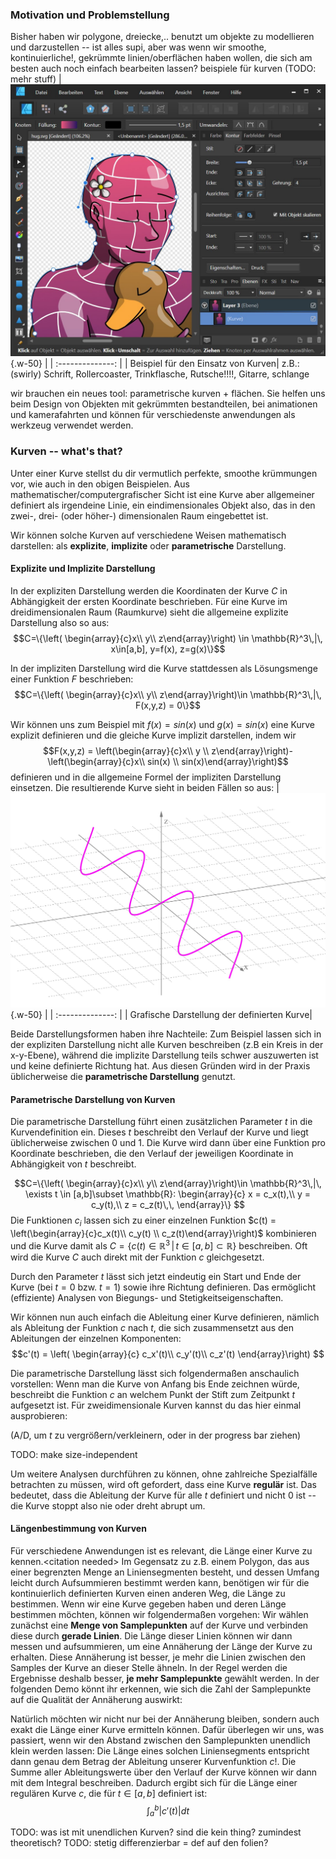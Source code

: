 

### Motivation und Problemstellung

Bisher haben wir polygone, dreiecke,.. benutzt um objekte zu modellieren und darzustellen -- ist alles supi, aber was wenn wir smoothe, kontinuierliche!, gekrümmte linien/oberflächen haben wollen, die sich am besten auch noch einfach bearbeiten lassen?
beispiele für kurven (TODO: mehr stuff)
| ![affinity](./affinity_curves.jpg?as=webp){.w-50} |
| :--------------: |
| Beispiel für den Einsatz von Kurven|
z.B.: (swirly) Schrift, Rollercoaster, Trinkflasche, Rutsche!!!!, Gitarre, schlange

wir brauchen ein neues tool: parametrische kurven + flächen. Sie helfen uns beim Design von Objekten mit gekrümmten bestandteilen, bei animationen und kamerafahrten und können für verschiedenste anwendungen als werkzeug verwendet werden.

### Kurven -- what's that?
Unter einer Kurve stellst du dir vermutlich perfekte, smoothe krümmungen vor, wie auch in den obigen Beispielen. Aus mathematischer/computergrafischer Sicht ist eine Kurve aber allgemeiner definiert als irgendeine Linie, ein eindimensionales Objekt also, das in den zwei-, drei- (oder höher-) dimensionalen Raum eingebettet ist.

Wir können solche Kurven auf verschiedene Weisen mathematisch darstellen: als **explizite**, **implizite** oder **parametrische** Darstellung.

#### Explizite und Implizite Darstellung
In der expliziten Darstellung werden die Koordinaten der Kurve $C$ in Abhängigkeit der ersten Koordinate beschrieben. Für eine Kurve im dreidimensionalen Raum (Raumkurve) sieht die allgemeine explizite Darstellung also so aus:
$$C=\{\left( \begin{array}{c}x\\ y\\ z\end{array}\right) \in \mathbb{R}^3\,|\, x\in[a,b], y=f(x), z=g(x)\}$$

In der impliziten Darstellung wird die Kurve stattdessen als Lösungsmenge einer Funktion $F$ beschrieben:
$$C=\{\left( \begin{array}{c}x\\ y\\ z\end{array}\right)\in \mathbb{R}^3\,|\, F(x,y,z) = 0\}$$


Wir können uns zum Beispiel mit $f(x) = sin(x)$ und $g(x)=sin(x)$ eine Kurve explizit definieren und die gleiche Kurve implizit darstellen, indem wir
$$F(x,y,z) = \left(\begin{array}{c}x\\ y \\ z\end{array}\right)-\left(\begin{array}{c}x\\ sin(x) \\ sin(x)\end{array}\right)$$
definieren und in die allgemeine Formel der impliziten Darstellung einsetzen.
Die resultierende Kurve sieht in beiden Fällen so aus:
| ![affinity](./3dSinus.jpg?as=webp){.w-50} |
| :--------------: |
| Grafische Darstellung der definierten Kurve|

Beide Darstellungsformen haben ihre Nachteile: Zum Beispiel lassen sich in der expliziten Darstellung nicht alle Kurven beschreiben (z.B ein Kreis in der x-y-Ebene), während die implizite Darstellung teils schwer auszuwerten ist und keine definierte Richtung hat. Aus diesen Gründen wird in der Praxis üblicherweise die **parametrische Darstellung** genutzt.

#### Parametrische Darstellung von Kurven

Die parametrische Darstellung führt einen zusätzlichen Parameter $t$ in die Kurvendefinition ein. Dieses $t$ beschreibt den Verlauf der Kurve und liegt üblicherweise zwischen $0$ und $1$. Die Kurve wird dann über eine Funktion pro Koordinate beschrieben, die den Verlauf der jeweiligen Koordinate in Abhängigkeit von $t$ beschreibt.

$$C=\{\left( \begin{array}{c}x\\ y\\ z\end{array}\right)\in \mathbb{R}^3\,|\, \exists t \in [a,b]\subset \mathbb{R}: 
\begin{array}{c}
    x = c_x(t),\\
    y = c_y(t),\\
    z = c_z(t)\,\,
\end{array}\}
$$
Die Funktionen $c_i$ lassen sich zu einer einzelnen Funktion $c(t) = \left(\begin{array}{c}c_x(t)\\ c_y(t) \\ c_z(t)\end{array}\right)$ kombinieren und die Kurve damit als $C=\{c(t)\in \mathbb{R}^3\,|\, t \in [a,b]\subset \mathbb{R}\}$ beschreiben. Oft wird die Kurve $C$ auch direkt mit der Funktion $c$ gleichgesetzt.

Durch den Parameter $t$ lässt sich jetzt eindeutig ein Start und Ende der Kurve (bei $t=0$ bzw. $t=1$) sowie ihre Richtung definieren. Das ermöglicht (effiziente) Analysen von Biegungs- und Stetigkeitseigenschaften.

 Wir können nun auch einfach die Ableitung einer Kurve definieren, nämlich als Ableitung der Funktion $c$ nach $t$, die sich zusammensetzt aus den Ableitungen der einzelnen Komponenten:
$$c'(t) = \left( 
\begin{array}{c}
    c_x'(t)\\
    c_y'(t)\\
    c_z'(t)
\end{array}\right)
$$

Die parametrische Darstellung lässt sich folgendermaßen anschaulich vorstellen: Wenn man die Kurve von Anfang bis Ende zeichnen würde, beschreibt die Funktion $c$ an welchem Punkt der Stift zum Zeitpunkt $t$ aufgesetzt ist. Für zweidimensionale Kurven kannst du das hier einmal ausprobieren:

(A/D, um $t$ zu vergrößern/verkleinern, oder in der progress bar ziehen)

<canvas id="demo1" resize></canvas>TODO: make size-independent
<img hidden="true" id="curve_hint" src="./curve_hint.png">

Um weitere Analysen durchführen zu können, ohne zahlreiche Spezialfälle betrachten zu müssen, wird oft gefordert, dass eine Kurve **regulär** ist. Das bedeutet, dass die Ableitung der Kurve für alle $t$ definiert und nicht $0$ ist -- die Kurve stoppt also nie oder dreht abrupt um.

#### Längenbestimmung von Kurven

Für verschiedene Anwendungen ist es relevant, die Länge einer Kurve zu kennen.\<citation needed\> Im Gegensatz zu z.B. einem Polygon, das aus einer begrenzten Menge an Liniensegmenten besteht, und dessen Umfang leicht durch Aufsummieren bestimmt werden kann, benötigen wir für die kontinuierlich definierten Kurven einen anderen Weg, die Länge zu bestimmen.
Wenn wir eine Kurve gegeben haben und deren Länge bestimmen möchten, können wir folgendermaßen vorgehen: Wir wählen zunächst eine **Menge von Samplepunkten** auf der Kurve und verbinden diese durch **gerade Linien**. Die Länge dieser Linien können wir dann messen und aufsummieren, um eine Annäherung der Länge der Kurve zu erhalten. Diese Annäherung ist besser, je mehr die Linien zwischen den Samples der Kurve an dieser Stelle ähneln. In der Regel werden die Ergebnisse deshalb besser, **je mehr Samplepunkte** gewählt werden. In der folgenden Demo könnt ihr erkennen, wie sich die Zahl der Samplepunkte auf die Qualität der Annäherung auswirkt:
<canvas id="demo2" resize></canvas>

Natürlich möchten wir nicht nur bei der Annäherung bleiben, sondern auch exakt die Länge einer Kurve ermitteln können. Dafür überlegen wir uns, was passiert, wenn wir den Abstand zwischen den Samplepunkten unendlich klein werden lassen: Die Länge eines solchen Liniensegments entspricht dann genau dem Betrag der Ableitung unserer Kurvenfunktion $c$!. Die Summe aller Ableitungswerte über den Verlauf der Kurve können wir dann mit dem Integral beschreiben.
Dadurch ergibt sich für die Länge einer regulären Kurve $c$, die für $t\in[a,b]$ definiert ist:
$$\int_a^b|c'(t)| dt$$

TODO: was ist mit unendlichen Kurven? sind die kein thing? zumindest theoretisch?
TODO: stetig differenzierbar = def auf den folien?
